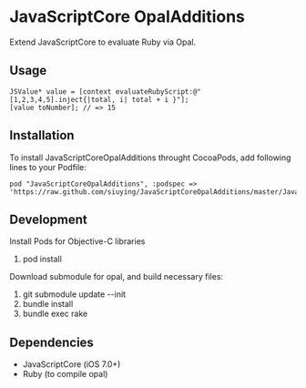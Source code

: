 # JavaScriptCore OpalAdditions

Extend JavaScriptCore to evaluate Ruby via Opal.

## Usage

```
JSValue* value = [context evaluateRubyScript:@"[1,2,3,4,5].inject{|total, i| total + i }"];
[value toNumber]; // => 15
```

## Installation

To install JavaScriptCoreOpalAdditions throught CocoaPods, add following lines to your Podfile:

```
pod "JavaScriptCoreOpalAdditions", :podspec => 'https://raw.github.com/siuying/JavaScriptCoreOpalAdditions/master/JavaScriptCoreOpalAdditions.podspec'

```

## Development

Install Pods for Objective-C libraries

1. pod install

Download submodule for opal, and build necessary files:

1. git submodule update --init
2. bundle install
3. bundle exec rake

## Dependencies

- JavaScriptCore (iOS 7.0+)
- Ruby (to compile opal)

